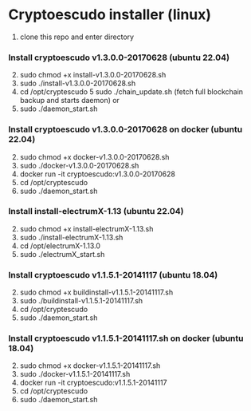 # Cryptoescudo installer (linux)

   1. clone this repo and enter directory  

### Install cryptoescudo v1.3.0.0-20170628 (ubuntu 22.04)
     
   2. sudo chmod +x install-v1.3.0.0-20170628.sh   
   3. sudo ./install-v1.3.0.0-20170628.sh
   4. cd /opt/cryptescudo
   5 sudo ./chain_update.sh (fetch full blockchain backup and starts daemon)
   or
   5. sudo ./daemon_start.sh 
   
### Install cryptoescudo v1.3.0.0-20170628 on docker (ubuntu 22.04)
   
   2. sudo chmod +x docker-v1.3.0.0-20170628.sh   
   3. sudo ./docker-v1.3.0.0-20170628.sh
   4. docker run -it cryptoescudo:v1.3.0.0-20170628
   5. cd /opt/cryptescudo
   6. sudo ./daemon_start.sh

### Install install-electrumX-1.13 (ubuntu 22.04)
     
   2. sudo chmod +x install-electrumX-1.13.sh   
   3. sudo ./install-electrumX-1.13.sh
   4. cd /opt/electrumX-1.13.0
   5. sudo ./electrumX_start.sh

### Install cryptoescudo v1.1.5.1-20141117 (ubuntu 18.04)
     
   2. sudo chmod +x buildinstall-v1.1.5.1-20141117.sh   
   3. sudo ./buildinstall-v1.1.5.1-20141117.sh
   4. cd /opt/cryptescudo
   5. sudo ./daemon_start.sh
   
### Install cryptoescudo v1.1.5.1-20141117.sh on docker (ubuntu 18.04)
    
   2. sudo chmod +x docker-v1.1.5.1-20141117.sh   
   3. sudo ./docker-v1.1.5.1-20141117.sh
   4. docker run -it cryptoescudo:v1.1.5.1-20141117
   5. cd /opt/cryptescudo
   6. sudo ./daemon_start.sh
